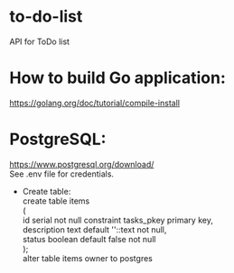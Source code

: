 # to-do-list
API for ToDo list <br />

# How to build Go application:
https://golang.org/doc/tutorial/compile-install <br />

# PostgreSQL:
https://www.postgresql.org/download/ <br />
See .env file for credentials. <br />
- Create table: <br />
create table items<br />
( <br />
    id serial not null constraint tasks_pkey primary key, <br />
    description text    default ''::text not null, <br />
    status      boolean default false    not null <br />
); <br />
alter table items owner to postgres
